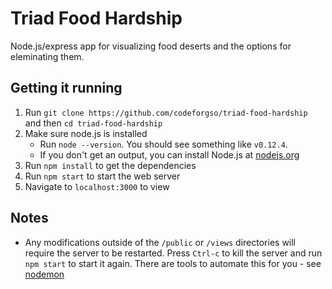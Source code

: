 # Triad Food Hardship
Node.js/express app for visualizing food deserts and the options for eleminating them.

## Getting it running
1. Run `git clone https://github.com/codeforgso/triad-food-hardship` and then `cd triad-food-hardship`
2. Make sure node.js is installed
	- Run `node --version`. You should see something like `v0.12.4`.
	- If you don't get an output, you can install Node.js at [nodejs.org](https://nodejs.org/download/)
3. Run `npm install` to get the dependencies
4. Run `npm start` to start the web server
5. Navigate to `localhost:3000` to view

## Notes
- Any modifications outside of the `/public` or `/views` directories will require the server to be restarted. Press `Ctrl-c` to kill the server and run `npm start` to start it again. There are tools to automate this for you - see [nodemon](http://nodemon.io/)
